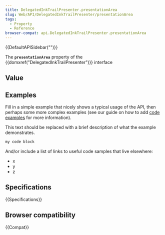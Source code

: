 ```yaml
---
title: DelegatedInkTrailPresenter.presentationArea
slug: Web/API/DelegatedInkTrailPresenter/presentationArea
tags:
  - Property
  - Reference
browser-compat: api.DelegatedInkTrailPresenter.presentationArea
---
```

{{DefaultAPISidebar("")}}

The **`presentationArea`** property of the {{domxref("DelegatedInkTrailPresenter")}} interface 

## Value



## Examples

Fill in a simple example that nicely shows a typical usage of the API, then perhaps some more complex examples (see our guide on how to add [code examples](/en-US/docs/MDN/Contribute/Structures/Code_examples) for more information).

This text should be replaced with a brief description of what the example demonstrates.

```js
my code block
```

And/or include a list of links to useful code samples that live elsewhere:

*   x
*   y
*   z

## Specifications

{{Specifications}}

## Browser compatibility

{{Compat}}


